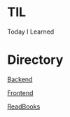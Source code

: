 # TIL
Today I Learned

# Directory
[Backend](https://github.com/pch8388/pch8388.github.io/tree/master/docs/Backend)

[Frontend](https://github.com/pch8388/pch8388.github.io/tree/master/docs/Frontend)

[ReadBooks](https://github.com/pch8388/pch8388.github.io/tree/master/docs/read-book)
